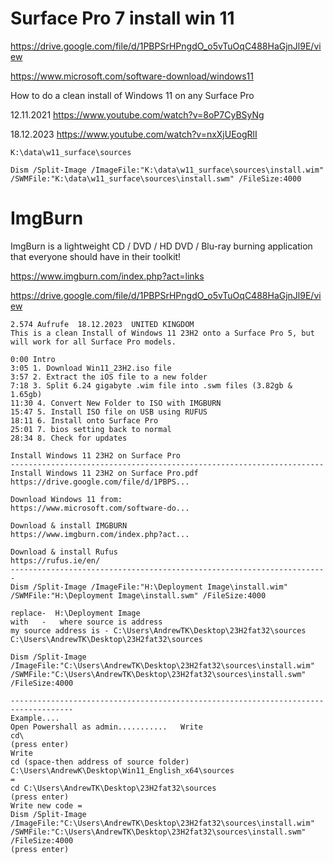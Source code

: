
# Surface Pro 7 install win 11 


https://drive.google.com/file/d/1PBPSrHPngdO_o5vTuOqC488HaGjnJl9E/view 

https://www.microsoft.com/software-download/windows11



How to do a clean install of Windows 11 on any Surface Pro

12.11.2021
https://www.youtube.com/watch?v=8oP7CyBSyNg

18.12.2023 
https://www.youtube.com/watch?v=nxXjUEogRlI

```
K:\data\w11_surface\sources

Dism /Split-Image /ImageFile:"K:\data\w11_surface\sources\install.wim" /SWMFile:"K:\data\w11_surface\sources\install.swm" /FileSize:4000
```
# ImgBurn
ImgBurn is a lightweight CD / DVD / HD DVD / Blu-ray burning application that everyone should have in their toolkit!

https://www.imgburn.com/index.php?act=links


https://drive.google.com/file/d/1PBPSrHPngdO_o5vTuOqC488HaGjnJl9E/view



```
2.574 Aufrufe  18.12.2023  UNITED KINGDOM
This is a clean Install of Windows 11 23H2 onto a Surface Pro 5, but will work for all Surface Pro models.

0:00 Intro
3:05 1. Download Win11_23H2.iso file
3:57 2. Extract the iOS file to a new folder
7:18 3. Split 6.24 gigabyte .wim file into .swm files (3.82gb & 1.65gb)
11:30 4. Convert New Folder to ISO with IMGBURN
15:47 5. Install ISO file on USB using RUFUS
18:11 6. Install onto Surface Pro
25:01 7. bios setting back to normal
28:34 8. Check for updates

Install Windows 11 23H2 on Surface Pro
----------------------------------------------------------------------
Install Windows 11 23H2 on Surface Pro.pdf
https://drive.google.com/file/d/1PBPS...

Download Windows 11 from:
https://www.microsoft.com/software-do...

Download & install IMGBURN
https://www.imgburn.com/index.php?act...

Download & install Rufus
https://rufus.ie/en/
-----------------------------------------------------------------------
Dism /Split-Image /ImageFile:"H:\Deployment Image\install.wim" /SWMFile:"H:\Deployment Image\install.swm" /FileSize:4000

replace-  H:\Deployment Image 
with   -   where source is address
my source address is - C:\Users\AndrewTK\Desktop\23H2fat32\sources
C:\Users\AndrewTK\Desktop\23H2fat32\sources

Dism /Split-Image /ImageFile:"C:\Users\AndrewTK\Desktop\23H2fat32\sources\install.wim" /SWMFile:"C:\Users\AndrewTK\Desktop\23H2fat32\sources\install.swm" /FileSize:4000

------------------------------------------------------------------------------------
Example....
Open Powershall as admin...........   Write 
cd\   
(press enter)
Write 
cd (space-then address of source folder) C:\Users\AndrewK\Desktop\Win11_English_x64\sources 
=
cd C:\Users\AndrewTK\Desktop\23H2fat32\sources
(press enter)
Write new code = 
Dism /Split-Image /ImageFile:"C:\Users\AndrewTK\Desktop\23H2fat32\sources\install.wim" /SWMFile:"C:\Users\AndrewTK\Desktop\23H2fat32\sources\install.swm" /FileSize:4000
(press enter)
```